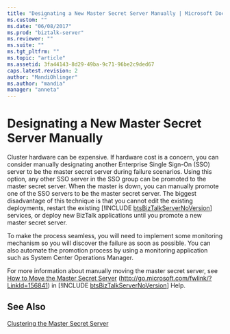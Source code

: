 ```yaml
---
title: "Designating a New Master Secret Server Manually | Microsoft Docs"
ms.custom: ""
ms.date: "06/08/2017"
ms.prod: "biztalk-server"
ms.reviewer: ""
ms.suite: ""
ms.tgt_pltfrm: ""
ms.topic: "article"
ms.assetid: 3fa44143-8d29-49ba-9c71-96be2c9ded67
caps.latest.revision: 2
author: "MandiOhlinger"
ms.author: "mandia"
manager: "anneta"
---
```

# Designating a New Master Secret Server Manually
Cluster hardware can be expensive. If hardware cost is a concern, you can consider manually designating another Enterprise Single Sign-On (SSO) server to be the master secret server during failure scenarios. Using this option, any other SSO server in the SSO group can be promoted to the master secret server. When the master is down, you can manually promote one of the SSO servers to be the master secret server. The biggest disadvantage of this technique is that you cannot edit the existing deployments, restart the existing [!INCLUDE [btsBizTalkServerNoVersion](../includes/btsbiztalkservernoversion-md.md)] services, or deploy new BizTalk applications until you promote a new master secret server.  
  
 To make the process seamless, you will need to implement some monitoring mechanism so you will discover the failure as soon as possible. You can also automate the promotion process by using a monitoring application such as System Center Operations Manager.  
  
 For more information about manually moving the master secret server, see [How to Move the Master Secret Server](http://go.microsoft.com/fwlink/?LinkId=156841) (<http://go.microsoft.com/fwlink/?LinkId=156841>) in [!INCLUDE [btsBizTalkServerNoVersion](../includes/btsbiztalkservernoversion-md.md)] Help.  
  
## See Also  
 [Clustering the Master Secret Server](../technical-guides/clustering-the-master-secret-server.md)